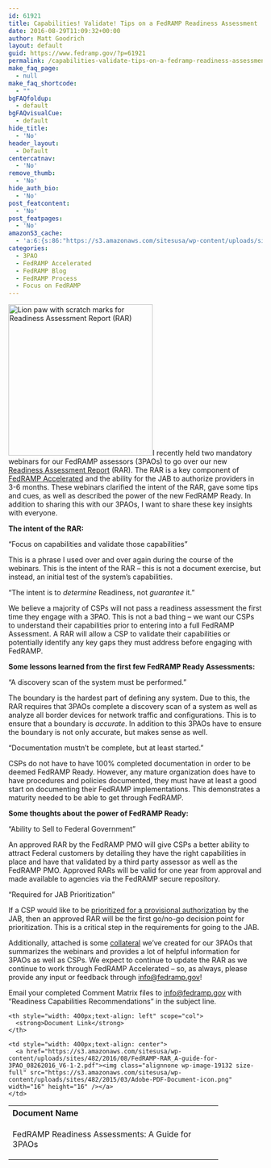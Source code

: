 ```yaml
---
id: 61921
title: Capabilities! Validate! Tips on a FedRAMP Readiness Assessment
date: 2016-08-29T11:09:32+00:00
author: Matt Goodrich
layout: default
guid: https://www.fedramp.gov/?p=61921
permalink: /capabilities-validate-tips-on-a-fedramp-readiness-assessment/
make_faq_page:
  - null
make_faq_shortcode:
  - ""
bgFAQfoldup:
  - default
bgFAQvisualCue:
  - default
hide_title:
  - 'No'
header_layout:
  - Default
centercatnav:
  - 'No'
remove_thumb:
  - 'No'
hide_auth_bio:
  - 'No'
post_featcontent:
  - 'No'
post_featpages:
  - 'No'
amazonS3_cache:
  - 'a:6:{s:86:"https://s3.amazonaws.com/sitesusa/wp-content/uploads/sites/482/2016/08/FedRAMP-RAR.jpg";i:61931;s:94:"https://s3.amazonaws.com/sitesusa/wp-content/uploads/sites/482/2016/08/FedRAMP-RAR-286x300.jpg";i:61931;s:98:"https://s3.amazonaws.com/sitesusa/wp-content/uploads/sites/482/2015/03/Adobe-PDF-Document-icon.png";i:19132;s:119:"https://s3.amazonaws.com/sitesusa/wp-content/uploads/sites/482/2016/08/FedRAMP-RAR_A-guide-for-3PAO_08262016_V6-1-2.pdf";i:61961;s:94:"https://s3.amazonaws.com/sitesusa/wp-content/uploads/sites/482/2016/08/FedRAMP-RAR-768x806.jpg";i:61931;s:95:"https://s3.amazonaws.com/sitesusa/wp-content/uploads/sites/482/2016/08/FedRAMP-RAR-976x1024.jpg";i:61931;}'
categories:
  - 3PAO
  - FedRAMP Accelerated
  - FedRAMP Blog
  - FedRAMP Process
  - Focus on FedRAMP
---
```

<img class="wp-image-61931 size-medium alignright" src="https://s3.amazonaws.com/sitesusa/wp-content/uploads/sites/482/2016/08/FedRAMP-RAR-286x300.jpg" alt="Lion paw with scratch marks for Readiness Assessment Report (RAR)" width="286" height="300" srcset="https://s3.amazonaws.com/sitesusa/wp-content/uploads/sites/482/2016/08/FedRAMP-RAR-286x300.jpg 286w, https://s3.amazonaws.com/sitesusa/wp-content/uploads/sites/482/2016/08/FedRAMP-RAR-768x806.jpg 768w, https://s3.amazonaws.com/sitesusa/wp-content/uploads/sites/482/2016/08/FedRAMP-RAR-976x1024.jpg 976w, https://s3.amazonaws.com/sitesusa/wp-content/uploads/sites/482/2016/08/FedRAMP-RAR.jpg 1160w" sizes="(max-width: 286px) 100vw, 286px" />I recently held two mandatory webinars for our FedRAMP assessors (3PAOs) to go over our new [Readiness Assessment Report](https://www.fedramp.gov/the-next-step-in-getting-vendors-into-fedramp/) (RAR). The RAR is a key component of [FedRAMP Accelerated](https://www.fedramp.gov/participate/fedramp-accelerated-process/) and the ability for the JAB to authorize providers in 3-6 months. These webinars clarified the intent of the RAR, gave some tips and cues, as well as described the power of the new FedRAMP Ready. In addition to sharing this with our 3PAOs, I want to share these key insights with everyone.

**The intent of the RAR:**

“Focus on capabilities and validate those capabilities”

This is a phrase I used over and over again during the course of the webinars. This is the intent of the RAR &#8211; this is not a document exercise, but instead, an initial test of the system’s capabilities.

“The intent is to _determine_ Readiness, not _guarantee_ it.”

We believe a majority of CSPs will not pass a readiness assessment the first time they engage with a 3PAO. This is not a bad thing &#8211; we want our CSPs to understand their capabilities prior to entering into a full FedRAMP Assessment. A RAR will allow a CSP to validate their capabilities or potentially identify any key gaps they must address before engaging with FedRAMP. 

**Some lessons learned from the first few FedRAMP Ready Assessments:**

“A discovery scan of the system must be performed.”

The boundary is the hardest part of defining any system. Due to this, the RAR requires that 3PAOs complete a discovery scan of a system as well as analyze all border devices for network traffic and configurations. This is to ensure that a boundary is _accurate_. In addition to this 3PAOs have to ensure the boundary is not only accurate, but makes sense as well.

“Documentation mustn&#8217;t be complete, but at least started.”

CSPs do not have to have 100% completed documentation in order to be deemed FedRAMP Ready. However, any mature organization does have to have procedures and policies documented, they must have at least a good start on documenting their FedRAMP implementations. This demonstrates a maturity needed to be able to get through FedRAMP.

**Some thoughts about the power of FedRAMP Ready:**

“Ability to Sell to Federal Government”

An approved RAR by the FedRAMP PMO will give CSPs a better ability to attract Federal customers by detailing they have the right capabilities in place and have that validated by a third party assessor as well as the FedRAMP PMO. Approved RARs will be valid for one year from approval and made available to agencies via the FedRAMP secure repository.

“Required for JAB Prioritization”

If a CSP would like to be [prioritized for a provisional authorization](https://www.fedramp.gov/fedramp-jab-prioritization-help-us-shape-who-works-with-the-jab/) by the JAB, then an approved RAR will be the first go/no-go decision point for prioritization. This is a critical step in the requirements for going to the JAB.

Additionally, attached is some <a href="https://s3.amazonaws.com/sitesusa/wp-content/uploads/sites/482/2016/08/FedRAMP-RAR_A-guide-for-3PAO_08262016_V6-1-2.pdf">collateral</a> we’ve created for our 3PAOs that summarizes the webinars and provides a lot of helpful information for 3PAOs as well as CSPs. We expect to continue to update the RAR as we continue to work through FedRAMP Accelerated &#8211; so, as always, please provide any input or feedback through [info@fedramp.gov](mailto:info@fedramp.gov)!

Email your completed Comment Matrix files to [info@fedramp.gov](http://info@fedramp.gov) with “Readiness Capabilities Recommendations” in the subject line.

<table style="width: 100%" border="0" cellspacing="0" cellpadding="0">
  <tr>
    <th style="width: 400px;text-align: left" scope="col">
      <strong>Document Name</strong>
    </th>
    
    <th style="width: 400px;text-align: left" scope="col">
      <strong>Document Link</strong>
    </th>
  </tr>
  
  <tr>
    <td style="width: 400px">
      <p style="text-align: left">
        FedRAMP Readiness Assessments: A Guide for 3PAOs
      </p>
    </td>
    
    <td style="width: 400px;text-align: center">
      <a href="https://s3.amazonaws.com/sitesusa/wp-content/uploads/sites/482/2016/08/FedRAMP-RAR_A-guide-for-3PAO_08262016_V6-1-2.pdf"><img class="alignnone wp-image-19132 size-full" src="https://s3.amazonaws.com/sitesusa/wp-content/uploads/sites/482/2015/03/Adobe-PDF-Document-icon.png" width="16" height="16" /></a>
    </td>
  </tr>
</table>